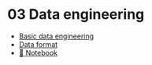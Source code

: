 # 03 Data engineering

- [Basic data engineering](1-basic-data-engineering.md)
- [Data format](2-data-format.md)
- [🐍 Notebook](3-notebook.md)